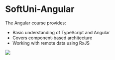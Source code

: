 # SoftUni-Angular
The Angular course provides: 
- Basic understanding of TypeScript and Angular 
- Covers component-based architecture 
- Working with remote data using RxJS

<p dir="auto">
<a href="https://softuni.bg/trainings/4112/angular-june-2023#lesson-54996" rel="nofollow">
<img src="https://miro.medium.com/v2/resize:fit:640/format:webp/1*YTTGdY_5JAA9KDBAtfEcBQ.png" style="max-width: 50%;](https://miro.medium.com/v2/resize:fit:640/format:webp/1*YTTGdY_5JAA9KDBAtfEcBQ.png)https://miro.medium.com/v2/resize:fit:640/format:webp/1*YTTGdY_5JAA9KDBAtfEcBQ.png">
</a></p>

